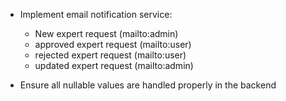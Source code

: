 - Implement email notification service:
  - New expert request (mailto:admin)
  - approved expert request (mailto:user)
  - rejected expert request (mailto:user)
  - updated expert request (mailto:admin)

- Ensure all nullable values are handled properly in the backend
